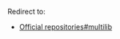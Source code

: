 Redirect to:

*   [Official repositories#multilib](/index.php/Official_repositories#multilib "Official repositories")
